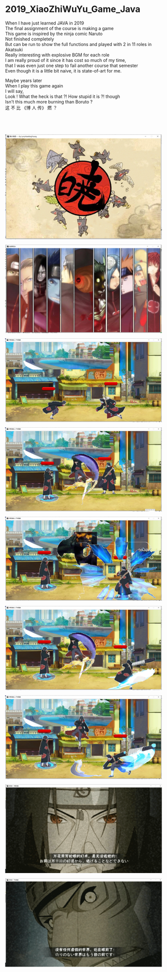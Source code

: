 # 2019_XiaoZhiWuYu_Game_Java
When I have just learned JAVA in 2019                                    
The final assignment of the course is making a game                              
This game is inspired by the ninja comic Naruto                               
Not finished completely                                                
But can be run to show the full functions and played with 2 in 11 roles in Akatsuki                                  
Really interesting with explosive BGM for each role                                              
I am really proud of it since it has cost so much of my time,                               
that I was even just one step to fail another course that semester                               
Even though it is a little bit naive, it is state-of-art for me.                                 
                                                  
Maybe years later                                   
When I play this game again                                   
I will say,                                                 
Look !
What the heck is that ?!
How stupid it is ?! though                                         
Isn't this much more burning than Boruto ?                              
这 不 比 《博 人 传》 燃 ？                                 

​                

​                                                                   

![](微信截图_20210131213853.png)                         

![](微信截图_20210131213900.png)

![](微信截图_20210131224935.png)

![](微信截图_20210131214005.png)

![](微信截图_20210131214042.png)

![](微信截图_20210131214101.png)

![](微信截图_20210131214135.png)

![](微信截图_20210131214317.png)

![](微信截图_20210131225057.png)